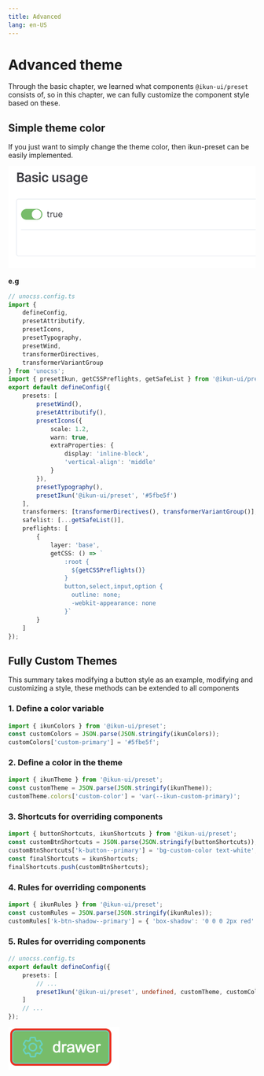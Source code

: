 ```yaml
---
title: Advanced
lang: en-US
---
```


# Advanced theme

Through the basic chapter, we learned what components `@ikun-ui/preset` consists of,
so in this chapter, we can fully customize the component style based on these.

## Simple theme color

If you just want to simply change the theme color, then ikun-preset can be easily implemented.

![WX20230805-132646@2x.png](..%2Fpublic%2FWX20230805-132646%402x.png)

**e.g**

```typescript jsx
// unocss.config.ts
import {
	defineConfig,
	presetAttributify,
	presetIcons,
	presetTypography,
	presetWind,
	transformerDirectives,
	transformerVariantGroup
} from 'unocss';
import { presetIkun, getCSSPreflights, getSafeList } from '@ikun-ui/preset';
export default defineConfig({
	presets: [
		presetWind(),
		presetAttributify(),
		presetIcons({
			scale: 1.2,
			warn: true,
			extraProperties: {
				display: 'inline-block',
				'vertical-align': 'middle'
			}
		}),
		presetTypography(),
		presetIkun('@ikun-ui/preset', '#5fbe5f')
	],
	transformers: [transformerDirectives(), transformerVariantGroup()],
	safelist: [...getSafeList()],
	preflights: [
		{
			layer: 'base',
			getCSS: () => `
                :root {
                  ${getCSSPreflights()}
                }
                button,select,input,option {
                  outline: none;
                  -webkit-appearance: none
                }`
		}
	]
});
```

## Fully Custom Themes

This summary takes modifying a button style as an example,
modifying and customizing a style,
these methods can be extended to all components

### 1. Define a color variable

```typescript jsx
import { ikunColors } from '@ikun-ui/preset';
const customColors = JSON.parse(JSON.stringify(ikunColors));
customColors['custom-primary'] = '#5fbe5f';
```

### 2. Define a color in the theme

```typescript jsx
import { ikunTheme } from '@ikun-ui/preset';
const customTheme = JSON.parse(JSON.stringify(ikunTheme));
customTheme.colors['custom-color'] = 'var(--ikun-custom-primary)';
```

### 3. Shortcuts for overriding components

```typescript jsx
import { buttonShortcuts, ikunShortcuts } from '@ikun-ui/preset';
const customBtnShortcuts = JSON.parse(JSON.stringify(buttonShortcuts));
customBtnShortcuts['k-button--primary'] = 'bg-custom-color text-white';
const finalShortcuts = ikunShortcuts;
finalShortcuts.push(customBtnShortcuts);
```

### 4. Rules for overriding components

```typescript jsx
import { ikunRules } from '@ikun-ui/preset';
const customRules = JSON.parse(JSON.stringify(ikunRules));
customRules['k-btn-shadow--primary'] = { 'box-shadow': '0 0 0 2px red' };
```

### 5. Rules for overriding components

```typescript jsx
// unocss.config.ts
export default defineConfig({
	presets: [
		// ...
		presetIkun('@ikun-ui/preset', undefined, customTheme, customColors, finalShortcuts, customRules)
	]
	// ...
});
```

![WX20230805-132525@2x.png](..%2Fpublic%2FWX20230805-132525%402x.png)
